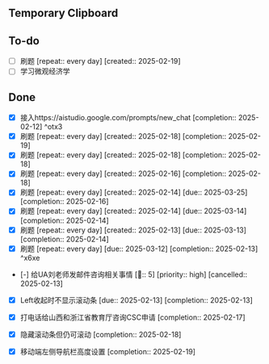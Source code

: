 ## Temporary Clipboard



## To-do
- [ ] 刷题  [repeat:: every day]  [created:: 2025-02-19]
- [ ] 学习微观经济学

## Done
- [x] 接入https://aistudio.google.com/prompts/new_chat  [completion:: 2025-02-12] ^otx3
- [x] 刷题  [repeat:: every day]  [created:: 2025-02-18]  [completion:: 2025-02-19]
- [x] 刷题  [repeat:: every day]  [created:: 2025-02-18]  [completion:: 2025-02-18]
- [x] 刷题  [repeat:: every day]  [created:: 2025-02-16]  [completion:: 2025-02-18]
- [x] 刷题  [repeat:: every day]  [created:: 2025-02-14]  [due:: 2025-03-25]  [completion:: 2025-02-16]
- [x] 刷题  [repeat:: every day]  [created:: 2025-02-14]  [due:: 2025-03-14]  [completion:: 2025-02-14]
- [x] 刷题  [repeat:: every day]  [created:: 2025-02-13]  [due:: 2025-03-13]  [completion:: 2025-02-14]
- [x] 刷题  [repeat:: every day]  [due:: 2025-03-12]  [completion:: 2025-02-13] ^x6xe
- [-] 给UA刘老师发邮件咨询相关事情  [🍅:: 5]  [priority:: high]  [cancelled:: 2025-02-13]
- [x] Left收起时不显示滚动条  [due:: 2025-02-13]  [completion:: 2025-02-13]
- [x] 打电话给山西和浙江省教育厅咨询CSC申请  [completion:: 2025-02-17]

- [x] 隐藏滚动条但仍可滚动  [completion:: 2025-02-18]
- [x] 移动端左侧导航栏高度设置  [completion:: 2025-02-19]